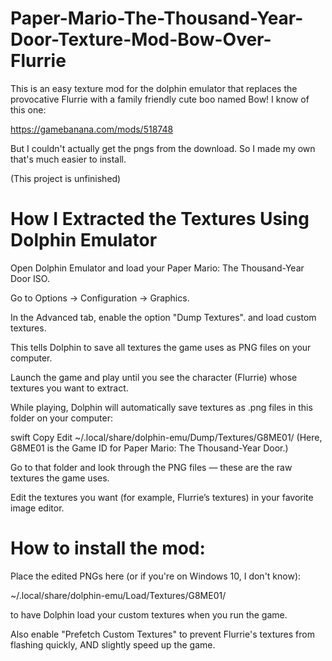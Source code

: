 # Paper-Mario-The-Thousand-Year-Door-Texture-Mod-Bow-Over-Flurrie
This is an easy texture mod for the dolphin emulator that replaces the provocative Flurrie with a family friendly cute boo named Bow! I know of this one:

https://gamebanana.com/mods/518748

But I couldn't actually get the pngs from the download. So I made my own that's much easier to install.

(This project is unfinished)

# How I Extracted the Textures Using Dolphin Emulator
Open Dolphin Emulator and load your Paper Mario: The Thousand-Year Door ISO.

Go to Options → Configuration → Graphics.

In the Advanced tab, enable the option "Dump Textures". and load custom textures.

This tells Dolphin to save all textures the game uses as PNG files on your computer.

Launch the game and play until you see the character (Flurrie) whose textures you want to extract.

While playing, Dolphin will automatically save textures as .png files in this folder on your computer:

swift
Copy
Edit
~/.local/share/dolphin-emu/Dump/Textures/G8ME01/
(Here, G8ME01 is the Game ID for Paper Mario: The Thousand-Year Door.)

Go to that folder and look through the PNG files — these are the raw textures the game uses.

Edit the textures you want (for example, Flurrie’s textures) in your favorite image editor.

# How to install the mod:
Place the edited PNGs here (or if you're on Windows 10, I don't know):

~/.local/share/dolphin-emu/Load/Textures/G8ME01/

to have Dolphin load your custom textures when you run the game.

Also enable "Prefetch Custom Textures" to prevent Flurrie's textures from flashing quickly, AND slightly speed up the game.
